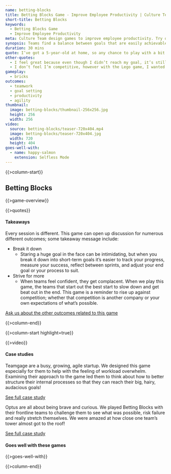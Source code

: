 ```yaml
---
name: betting-blocks
title: Betting Blocks Game - Improve Employee Productivity | Culture Team
short-title: Betting Blocks
keywords:
  - Betting Blocks Game
  - Improve Employee Productivity
meta: Culture Team design games to improve employee productivity. Try our Betting Blocks game &see teams find a balance to achieve the game's goals.
synopsis: Teams find a balance between goals that are easily achievable and goals that help them grow.
duration: 30 mins
quote: I’ve got a 5-year-old at home, so any chance to play with a bit of Lego is great! Building some Lego towers, setting some goals and then seeing what we could stretch ourselves on to do better the second and third time around, I thought was really great fun and quite meaningful as well.
other-quotes:
  - I feel great because even though I didn’t reach my goal, it’s still really tall so I feel good about it.
  - I don’t feel I’m competitive, however with the Lego game, I wanted us to win.
gameplay: 
  - bricks
outcomes:
  - teamwork
  - goal setting
  - productivity
  - agility
thumbnail: 
  image: betting-blocks/thumbnail-256x256.jpg
  height: 256
  width: 256
video:
  source: betting-blocks/teaser-720x404.mp4
  image: betting-blocks/teaser-720x404.jpg
  width: 720
  height: 404
goes-well-with:
  - name: happy-salmon
    extension: Selfless Mode
---
```

{{>column-start}}

## Betting Blocks

{{>game-overview}}

{{>quotes}}

#### Takeaways

Every session is different. This game can open up discussion for numerous different outcomes; some takeaway message include:

* Break it down
  * Staring a huge goal in the face can be intimidating, but when you break it down into short-term goals it’s easier to track your progress, measure your success, reflect between sprints, and adjust your end goal or your process to suit.
* Strive for more
  * When teams feel confident, they get complacent. When we play this game, the teams that start out the best start to slow down and get beat out in the end. This game is a reminder to rise up against competition; whether that competition is another company or your own expectations of what’s possible.

[Ask us about the other outcomes related to this game](#)

{{>column-end}}

{{>column-start highlight=true}}

{{>video}}

#### Case studies

Teamgage are a busy, growing, agile startup. We designed this game especially for them to help with the feeling of workload overwhelm. Examining their approach to the game led them to think about how to better structure their internal processes so that they can reach their big, hairy, audacious goals!

[See full case study](#)

Optus are all about being brave and curious. We played Betting Blocks with their frontline teams to challenge them to see what was possible, risk failure and really stretch themselves. We were amazed at how close one team’s tower almost got to the roof!

[See full case study](#)

#### Goes well with these games

{{>goes-well-with}}

{{>column-end}}

